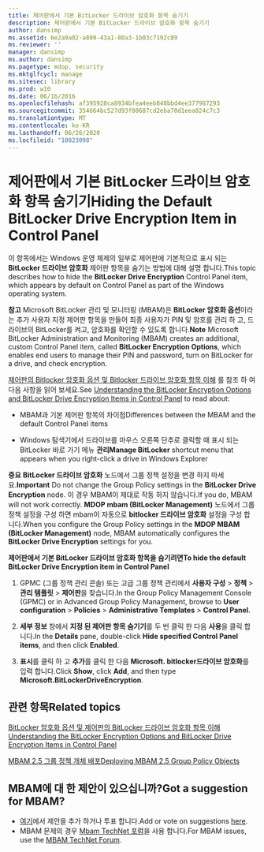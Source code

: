 ```yaml
---
title: 제어판에서 기본 BitLocker 드라이브 암호화 항목 숨기기
description: 제어판에서 기본 BitLocker 드라이브 암호화 항목 숨기기
author: dansimp
ms.assetid: 6e2a9a02-a809-43a1-80a3-1b03c7192c89
ms.reviewer: ''
manager: dansimp
ms.author: dansimp
ms.pagetype: mdop, security
ms.mktglfcycl: manage
ms.sitesec: library
ms.prod: w10
ms.date: 06/16/2016
ms.openlocfilehash: af395928ca8934bfea4eeb848bbd4ee377987293
ms.sourcegitcommit: 354664bc527d93f80687cd2eba70d1eea024c7c3
ms.translationtype: MT
ms.contentlocale: ko-KR
ms.lasthandoff: 06/26/2020
ms.locfileid: "10823098"
---
```

# <span data-ttu-id="ee61c-103">제어판에서 기본 BitLocker 드라이브 암호화 항목 숨기기</span><span class="sxs-lookup"><span data-stu-id="ee61c-103">Hiding the Default BitLocker Drive Encryption Item in Control Panel</span></span>


<span data-ttu-id="ee61c-104">이 항목에서는 Windows 운영 체제의 일부로 제어판에 기본적으로 표시 되는 **BitLocker 드라이브 암호화** 제어판 항목을 숨기는 방법에 대해 설명 합니다.</span><span class="sxs-lookup"><span data-stu-id="ee61c-104">This topic describes how to hide the **BitLocker Drive Encryption** Control Panel item, which appears by default on Control Panel as part of the Windows operating system.</span></span>

<span data-ttu-id="ee61c-105">**참고**  Microsoft BitLocker 관리 및 모니터링 (MBAM)은 **BitLocker 암호화 옵션**이라는 추가 사용자 지정 제어판 항목을 만들어 최종 사용자가 PIN 및 암호를 관리 하 고, 드라이브의 BitLocker를 켜고, 암호화를 확인할 수 있도록 합니다.</span><span class="sxs-lookup"><span data-stu-id="ee61c-105">**Note** Microsoft BitLocker Administration and Monitoring (MBAM) creates an additional, custom Control Panel item, called **BitLocker Encryption Options**, which enables end users to manage their PIN and password, turn on BitLocker for a drive, and check encryption.</span></span>

 

<span data-ttu-id="ee61c-106">[제어판의 Bitlocker 암호화 옵션 및 Bitlocker 드라이브 암호화 항목 이해](understanding-the-bitlocker-encryption-options-and-bitlocker-drive-encryption-items-in-control-panel.md) 를 참조 하 여 다음 사항을 읽어 보세요.</span><span class="sxs-lookup"><span data-stu-id="ee61c-106">See [Understanding the BitLocker Encryption Options and BitLocker Drive Encryption Items in Control Panel](understanding-the-bitlocker-encryption-options-and-bitlocker-drive-encryption-items-in-control-panel.md) to read about:</span></span>

-   <span data-ttu-id="ee61c-107">MBAM과 기본 제어판 항목의 차이점</span><span class="sxs-lookup"><span data-stu-id="ee61c-107">Differences between the MBAM and the default Control Panel items</span></span>

-   <span data-ttu-id="ee61c-108">Windows 탐색기에서 드라이브를 마우스 오른쪽 단추로 클릭할 때 표시 되는 BitLocker 바로 가기 메뉴 **관리**</span><span class="sxs-lookup"><span data-stu-id="ee61c-108">**Manage BitLocker** shortcut menu that appears when you right-click a drive in Windows Explorer</span></span>

<span data-ttu-id="ee61c-109">**중요**  **BitLocker 드라이브 암호화** 노드에서 그룹 정책 설정을 변경 하지 마세요.</span><span class="sxs-lookup"><span data-stu-id="ee61c-109">**Important** Do not change the Group Policy settings in the **BitLocker Drive Encryption** node.</span></span> <span data-ttu-id="ee61c-110">이 경우 MBAM이 제대로 작동 하지 않습니다.</span><span class="sxs-lookup"><span data-stu-id="ee61c-110">If you do, MBAM will not work correctly.</span></span> <span data-ttu-id="ee61c-111">**MDOP mbam (BitLocker Management)** 노드에서 그룹 정책 설정을 구성 하면 mbam이 자동으로 **bitlocker 드라이브 암호화** 설정을 구성 합니다.</span><span class="sxs-lookup"><span data-stu-id="ee61c-111">When you configure the Group Policy settings in the **MDOP MBAM (BitLocker Management)** node, MBAM automatically configures the **BitLocker Drive Encryption** settings for you.</span></span>

 

**<span data-ttu-id="ee61c-112">제어판에서 기본 BitLocker 드라이브 암호화 항목을 숨기려면</span><span class="sxs-lookup"><span data-stu-id="ee61c-112">To hide the default BitLocker Drive Encryption item in Control Panel</span></span>**

1.  <span data-ttu-id="ee61c-113">GPMC (그룹 정책 관리 콘솔) 또는 고급 그룹 정책 관리에서 **사용자 구성** &gt; **정책** &gt; **관리 템플릿** &gt; **제어판**을 찾습니다.</span><span class="sxs-lookup"><span data-stu-id="ee61c-113">In the Group Policy Management Console (GPMC) or in Advanced Group Policy Management, browse to **User configuration** &gt; **Policies** &gt; **Administrative Templates** &gt; **Control Panel**.</span></span>

2.  <span data-ttu-id="ee61c-114">**세부 정보** 창에서 **지정 된 제어판 항목 숨기기**를 두 번 클릭 한 다음 **사용**을 클릭 합니다.</span><span class="sxs-lookup"><span data-stu-id="ee61c-114">In the **Details** pane, double-click **Hide specified Control Panel items**, and then click **Enabled**.</span></span>

3.  <span data-ttu-id="ee61c-115">**표시**를 클릭 하 고 **추가**를 클릭 한 다음 **Microsoft. bitlocker드라이브 암호화**를 입력 합니다.</span><span class="sxs-lookup"><span data-stu-id="ee61c-115">Click **Show**, click **Add**, and then type **Microsoft.BitLockerDriveEncryption**.</span></span>



## <span data-ttu-id="ee61c-116">관련 항목</span><span class="sxs-lookup"><span data-stu-id="ee61c-116">Related topics</span></span>


[<span data-ttu-id="ee61c-117">BitLocker 암호화 옵션 및 제어판의 BitLocker 드라이브 암호화 항목 이해</span><span class="sxs-lookup"><span data-stu-id="ee61c-117">Understanding the BitLocker Encryption Options and BitLocker Drive Encryption Items in Control Panel</span></span>](understanding-the-bitlocker-encryption-options-and-bitlocker-drive-encryption-items-in-control-panel.md)

[<span data-ttu-id="ee61c-118">MBAM 2.5 그룹 정책 개체 배포</span><span class="sxs-lookup"><span data-stu-id="ee61c-118">Deploying MBAM 2.5 Group Policy Objects</span></span>](deploying-mbam-25-group-policy-objects.md)

 

## <span data-ttu-id="ee61c-119">MBAM에 대 한 제안이 있으십니까?</span><span class="sxs-lookup"><span data-stu-id="ee61c-119">Got a suggestion for MBAM?</span></span>
- <span data-ttu-id="ee61c-120">[여기](http://mbam.uservoice.com/forums/268571-microsoft-bitlocker-administration-and-monitoring)에서 제안을 추가 하거나 투표 합니다.</span><span class="sxs-lookup"><span data-stu-id="ee61c-120">Add or vote on suggestions [here](http://mbam.uservoice.com/forums/268571-microsoft-bitlocker-administration-and-monitoring).</span></span> 
- <span data-ttu-id="ee61c-121">MBAM 문제의 경우 [Mbam TechNet 포럼](https://social.technet.microsoft.com/Forums/home?forum=mdopmbam)을 사용 합니다.</span><span class="sxs-lookup"><span data-stu-id="ee61c-121">For MBAM issues, use the [MBAM TechNet Forum](https://social.technet.microsoft.com/Forums/home?forum=mdopmbam).</span></span> 





